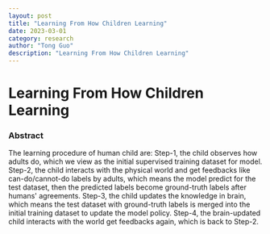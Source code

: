 ```yaml
---
layout: post
title: "Learning From How Children Learning"
date: 2023-03-01
category: research
author: "Tong Guo"
description: "Learning From How Children Learning"
---
```



# Learning From How Children Learning

### Abstract

The learning procedure of human child are: 
Step-1, the child observes how adults do, which we view as the initial supervised training dataset for model. 
Step-2, the child interacts with the physical world and get feedbacks like can-do/cannot-do labels by adults, which means the model predict for the test dataset, then the predicted labels become ground-truth labels after humans' agreements. 
Step-3, the child updates the knowledge in brain, which means the test dataset with ground-truth labels is merged into the initial training dataset to update the model policy. 
Step-4, the brain-updated child interacts with the world get feedbacks again, which is back to Step-2.
